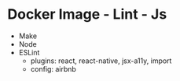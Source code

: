 # Docker Image - Lint - Js

- Make
- Node
- ESLint
  * plugins: react, react-native, jsx-a11y, import
  * config: airbnb
